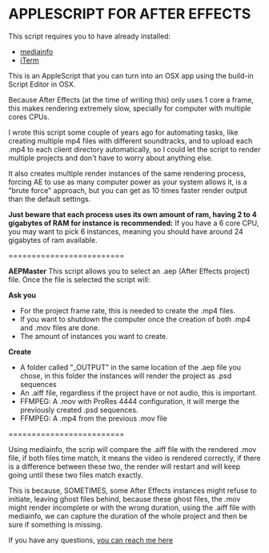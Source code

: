 # APPLESCRIPT FOR AFTER EFFECTS

This script requires you to have already installed:
* [mediainfo](https://mediaarea.net/es/MediaInfo)
* [iTerm](https://iterm2.com) 

This is an AppleScript that you can turn into an OSX app using the build-in Script Editor in OSX.

Because After Effects (at the time of writing this) only uses 1 core a frame, this makes rendering extremely slow, specially for computer with multiple cores CPUs.

I wrote this script some couple of years ago for automating tasks, like creating multiple mp4 files with different soundtracks, and to upload each .mp4 to each client directory automatically, so I could let the script to render multiple projects and don't have to worry about anything else.

It also creates multiple render instances of the same rendering process, forcing AE to use as many computer power as your system allows it, is a "brute force" approach, but you can get as 10 times faster render output than the default settings.

**Just beware that each process uses its own amount of ram, having 2 to 4 gigabytes of RAM for instance is recommended:**
If you have a 6 core CPU, you may want to pick 6 instances, meaning you should have around 24 gigabytes of ram available.

=========================

**AEPMaster**
This script allows you to select an .aep (After Effects project) file. Once the file is selected the script will:

**Ask you**
* For the project frame rate, this is needed to create the .mp4 files.
* If you want to shutdown the computer once the creation of both .mp4 and .mov files are done.
* The amount of instances you want to create.

**Create**
* A folder called "_OUTPUT" in the same location of the .aep file you chose, in this folder the instances will render the project as .psd sequences
* An .aiff file, regardless if the project have or not audio, this is important.
* FFMPEG: A .mov with ProRes 4444 configuration, it will merge the previously created .psd sequences.
* FFMPEG: A .mp4 from the previous .mov file

=========================

Using mediainfo, the scrip will compare the .aiff file with the rendered .mov file, if both files time match, it means the video is rendered correctly, if there is a difference between these two, the render will restart and will keep going until these two files match exactly.

This is because, SOMETIMES, some After Effects instances might refuse to initiate, leaving ghost files behind, because these ghost files, the .mov might render incomplete or with the wrong duration, using the .aiff file with mediainfo, we can capture the duration of the whole project and then be sure if something is missing.

If you have any questions, [you can reach me here](http://zanate.com.mx/id)

